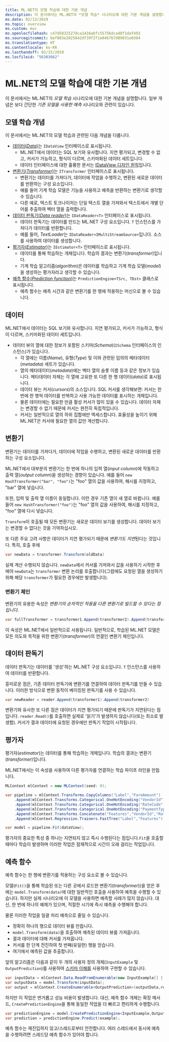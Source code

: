```yaml
---
title: ML.NET의 모델 학습에 대한 기본 개념
description: 이 문서에서는 ML.NET의 *모델 학습* 시나리오에 대한 기본 개념을 설명합니다. 일부 개념은 보다 간단한 *기존 모델을 사용한 예측* 시나리오와 관련이 없습니다.
ms.date: 02/13/2019
ms.topic: overview
ms.custom: mvc
ms.openlocfilehash: c47d5832527dca1416abfc55756dca48f1daf493
ms.sourcegitcommit: bef803e2025642df39f2f1e046767d89031e0304
ms.translationtype: HT
ms.contentlocale: ko-KR
ms.lasthandoff: 02/15/2019
ms.locfileid: "56303662"
---
```

# <a name="basic-concepts-for-model-training-in-mlnet"></a>ML.NET의 모델 학습에 대한 기본 개념

이 문서에서는 ML.NET의 *모델 학습* 시나리오에 대한 기본 개념을 설명합니다. 일부 개념은 보다 간단한 *기존 모델을 사용한 예측* 시나리오와 관련이 있습니다.

## <a name="model-training-concepts"></a>모델 학습 개념

이 문서에서는 ML.NET의 모델 학습과 관련된 다음 개념을 다룹니다.

- [데이터(*Data*)](#data)는 `IDataView` 인터페이스로 표시됩니다.
  - ML.NET에서 데이터는 SQL 보기와 유사합니다. 지연 평가되고, 변경할 수 없고, 커서가 가능하고, 형식이 다르며, 스키마화된 데이터 세트입니다. 
  - 데이터 인터페이스에 대한 훌륭한 문서는 [IDataView 디자인 원칙](https://github.com/dotnet/machinelearning/blob/master/docs/code/IDataViewDesignPrinciples.md)입니다.
- [변환기(*Transformer*)](#transformer)는 `ITransformer` 인터페이스로 표시됩니다.
  - 변환기는 데이터를 가져다가, 데이터에 작업을 수행하고, 변환된 새로운 데이터를 반환하는 구성 요소입니다.
  - 예를 들어 기계 학습 모델은 기능을 사용하고 예측을 반환하는 변환기로 생각할 수 있습니다.
  - 다른 예로, 텍스트 토크나이저는 단일 텍스트 열을 가져와서 텍스트에서 개별 단어를 추출하여 벡터 열을 출력합니다.
- [데이터 판독기(*Data reader*)](#data-reader)는 `IDataReader<T>` 인터페이스로 표시됩니다.
  - 데이터 판독기는 데이터를 만드는 ML.NET 구성 요소입니다. `T` 인스턴스를 가져다가 데이터를 반환합니다. 
  - 예를 들어, *TextLoader*는 `IDataReader<IMultiStreamSource>`입니다. 소스를 사용하여 데이터를 생성합니다. 
- [평가자(*Estimator*)](#estimator)는 `IEstimator<T>` 인터페이스로 표시됩니다.
  - 데이터를 통해 학습하는 개체입니다. 학습의 결과는 변환기(*transformer*)입니다.
  - 기계 학습 알고리즘(*algorithm*)은 데이터를 학습하고 기계 학습 모델(*model*)을 생성하는 평가자라고 생각할 수 있습니다.
- [예측 함수(*Prediction function*)](#prediction-function)는 `PredictionEngine<TSrc, TDst>` 클래스로 표시됩니다.
  - 예측 함수는 예측 시간과 같은 변환기를 한 행에 적용하는 머신으로 볼 수 있습니다.

## <a name="data"></a>데이터

ML.NET에서 데이터는 SQL 보기와 유사합니다. 지연 평가되고, 커서가 가능하고, 형식이 다르며, 스키마화된 데이터 세트입니다.

- 데이터 뷰의 열에 대한 정보가 포함된 스키마(*Schema*)(`ISchema` 인터페이스의 인스턴스)가 있습니다.
  - 각 열에는 이름(*Name*), 유형(*Type*) 및 이와 관련된 임의의 메타데이터(*metadata*) 세트가 있습니다.
  - 열의 메타데이터(*metadata*)에는 벡터 열의 슬롯 이름 등과 같은 정보가 있습니다. 메타데이터 자체는 각 열에 고유한 또 다른 한 행 데이터(*data*)로 표시됩니다.
  - 데이터 뷰는 커서(*cursors*)의 소스입니다. SQL 커서를 생각해보면: 커서는 한 번에 한 행씩 데이터를 반복하고 사용 가능한 데이터를 표시하는 개체입니다.
  - 물론 데이터에는 필요한 만큼 활성 커서가 많이 있을 수 있습니다. 데이터 자체는 변경할 수 없기 때문에 커서는 완전히 독립적입니다.
  - 커서는 일반적으로 열의 하위 집합에만 액세스합니다. 효율성을 높이기 위해 ML.NET은 커서에 필요한 열의 값만 계산합니다.

## <a name="transformer"></a>변환기

변환기는 데이터를 가져다가, 데이터에 작업을 수행하고, 변환된 새로운 데이터를 반환하는 구성 요소입니다.

ML.NET에서 대부분의 변환기는 한 번에 하나의 입력 열(*input column*)에 작동하고 출력 열(*output column*)을 생성하는 경향이 있습니다. 예를 들어 `new HashTransformer("bar", "foo")`는 "foo" 열의 값을 사용하여, 해시를 지정하고, "bar" 열에 넣습니다. 

또한, 입력 및 출력 열 이름이 동일합니다. 이런 경우 기존 열이 새 열로 바뀝니다. 예를 들어 `new HashTransformer("foo")`는 "foo" 열의 값을 사용하여, 해시를 지정하고, "foo" 열에 다시 넣습니다. 

`Transform`이 호출될 때 모든 변환기는 새로운 데이터 보기를 생성합니다. 데이터 보기는 변경할 수 없다는 것을 기억하십시오.

또 다른 주요 고려 사항은 데이터가 지연 평가되기 때문에 *변환기도 지연*된다는 것입니다. 특히, 호출 후에

```csharp
var newData = transformer.Transform(oldData)
```

실제 계산 수행되지 않습니다. `newData`에서 커서를 가져와서 값을 사용하기 시작한 후에야 `newData`는 `transformer` 변환 논리를 호출합니다(그럼에도 요청된 열을 생성하기 위해 해당 `transformer`가 필요한 경우에만 발생합니다).

### <a name="transformer-chains"></a>변환기 체인

변환기의 유용한 속성은 *변환기의 순차적인 적용을 다른 변환기로 빌드할 수 있다는 점입니다*.

```csharp
var fullTransformer = transformer1.Append(transformer2).Append(transformer3);
```

이 속성은 ML.NET에서 일반적으로 사용됩니다. 일반적으로, 학습된 ML.NET 모델은 모든 의도와 목적을 위한 변환기(*transformer*)의 연결인 변환기 체인입니다.

## <a name="data-reader"></a>데이터 판독기

데이터 판독기는 데이터를 '생성'하는 ML.NET 구성 요소입니다. `T` 인스턴스를 사용하여 데이터를 반환합니다.

흥미로운 점은, 기존 데이터 판독기에 변환기를 연결하여 데이터 판독기를 만들 수 있습니다. 이러한 방식으로 변환 동작이 베이킹된 판독기를 사용 수 있습니다.

```csharp
var newReader = reader.Append(transformer1).Append(transformer2)
```

변환기와 유사한 또 다른 점은 데이터가 지연 평가되기 때문에 판독기가 지연된다는 점입니다. `reader.Read()`를 호출하면 실제로 '읽기'가 발생하지 않습니다(또는 최소로 발생함). 커서가 결과 데이터에 요청된 경우에만 판독기 작업이 시작됩니다.

## <a name="estimator"></a>평가자

평가자(*estimator*)는 데이터를 통해 학습하는 개체입니다. 학습의 결과는 변환기(*transformer*)입니다.

ML.NET에서는 이 속성을 사용하여 다른 평가자를 연결하는 학습 파이프 라인을 만듭니다.

```csharp
MLContext mlContext = new MLContext(seed: 0);

var pipeline = mlContext.Transforms.CopyColumns("Label","FareAmount")
    .Append(mlContext.Transforms.Categorical.OneHotEncoding("VendorId"))
    .Append(mlContext.Transforms.Categorical.OneHotEncoding("RateCode"))
    .Append(mlContext.Transforms.Categorical.OneHotEncoding("PaymentType"))
    .Append(mlContext.Transforms.Concatenate("Features","VendorId","RateCode","PassengerCount","TripTime","TripDistance","PaymentType"))
    .Append(mlContext.Regression.Trainers.FastTree("Label","Features"));

var model = pipeline.Fit(dataView);
```

평가자의 중요한 특성 중 하나는 지연되지 않고 즉시 수행된다는 점입니다.`Fit`을 호출할 때마다 학습이 발생하며 이러한 작업은 잠재적으로 시간이 오래 걸리는 작업입니다.

## <a name="prediction-function"></a>예측 함수

예측 함수는 한 행에 변환기를 적용하는 구성 요소로 볼 수 있습니다.

모델(`Fit()`을 통해 학습된 또는 다른 곳에서 로드한 변환기(*transformer*))을 얻은 후에는 `model.Transform(data)`에 대한 일반적인 호출을 사용하여 예측을 수행할 수 있습니다. 하지만 실제 시나리오에 이 모델을 사용하면 예측할 사례가 많지 않습니다. 대신, 한 번에 하나의 예제가 있으며, 적절한 시기에 즉시 예측을 수행해야 합니다.

물론 이러한 작업을 일괄 처리 예측으로 줄일 수 있습니다.

- 정확히 하나의 행으로 데이터 뷰를 만듭니다.
- `model.Transform(data)`을 호출하여 예측된 데이터 뷰를 가져옵니다.
- 결과 데이터에 대해 커서를 가져옵니다.
- 커서를 한 단계 전진하여 첫 번째(유일한) 행을 얻습니다.
- 여기에서 예측된 값을 추출합니다.

앞의 알고리즘은 다음과 같이 두 개의 사용자 정의 개체(`InputExample` 및 `OutputPrediction`)를 사용하여 [스키마 이해를](https://github.com/dotnet/machinelearning/blob/master/docs/code/SchemaComprehension.md) 사용하여 구현할 수 있습니다.

```csharp
var inputData = mlContext.Data.ReadFromEnumerable(new InputExample[] { example });
var outputData = model.Transform(inputData);
var output = mlContext.CreateEnumerable<OutputPrediction>(outputData,reuseRowObject:false).First();
```

하지만 이 작업은 번거롭고 성능 비용이 발생합니다. 대신, 예측 함수 개체는 확장 메서드, `CreatePredictionEngine`을 통해 동일한 작업을 더 빠르고 편리하게 수행합니다.

```csharp
var predictionEngine = model.CreatePredictionEngine<InputExample,OutputPrediction>(mlContext);
var prediction = predictionEngine.Predict(example);
```

예측 함수는 재진입하지 않고/스레드로부터 안전합니다. 여러 스레드에서 동시에 예측을 수행하려면 스레드당 예측 함수가 있어야 합니다.
